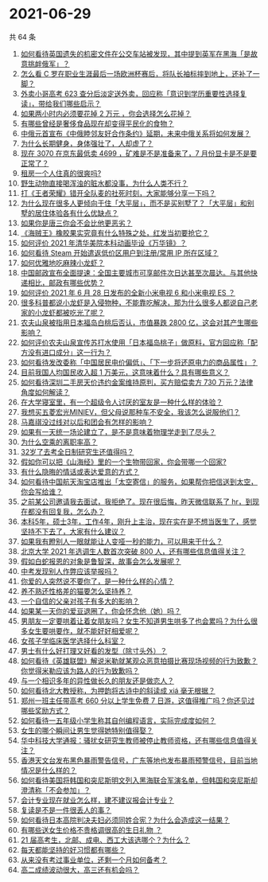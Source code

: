 # 2021-06-29

共 64 条

<!-- BEGIN -->
<!-- 最后更新时间 Tue Jun 29 2021 05:01:20 GMT+0800 (China Standard Time) -->

1. [如何看待英国遗失的机密文件在公交车站被发现，其中提到英军在黑海「是故意挑衅俄军」？](https://www.zhihu.com/question/468251265)
2. [怎么看 C
   罗在职业生涯最后一场欧洲杯赛后，将队长袖标摔到地上，还补了一脚？](https://www.zhihu.com/question/468365808)
3. [外卖小哥高考 623
   查分后淡定送外卖，回应称「意识到学历重要性选择复读」，带给我们哪些启示？](https://www.zhihu.com/question/468210688)
4. [如果两小时内必须要花掉 2 万元 ，你会选择怎么花掉？](https://www.zhihu.com/question/467133296)
5. [有哪些曾经是奢侈食品现在却变得平民化的食物？](https://www.zhihu.com/question/466302067)
6. [中俄元首宣布《中俄睦邻友好合作条约》延期，未来中俄关系将如何发展？](https://www.zhihu.com/question/468541198)
7. [为什么长期健身，身体强壮了，人却虚了？](https://www.zhihu.com/question/466730886)
8. [现在 3070 在京东最低卖 4699 ，矿难是不是准备来了，7
   月份显卡是不是要正常了？](https://www.zhihu.com/question/467075661)
9. [租房一个人住真的很爽吗?](https://www.zhihu.com/question/438872326)
10. [野生动物直接喝浑浊的脏水都没事，为什么人类不行？](https://www.zhihu.com/question/467873816)
11. [打《王者荣耀》错开全队麦的社死时刻，大家能够分享一下吗？](https://www.zhihu.com/question/467240578)
12. [为什么现在很多人更倾向于住「大平层」，而不是买别墅了？「大平层」和别墅的居住体验各有什么优缺点？](https://www.zhihu.com/question/457661420)
13. [如果你是唐三你会不会比他更恶劣？](https://www.zhihu.com/question/467290587)
14. [《海贼王》橡胶果实究竟有什么特殊之处，红发当初要抢它？](https://www.zhihu.com/question/467132666)
15. [如何评价 2021 年清华美院本科动画毕设《万华镜》？](https://www.zhihu.com/question/468063157)
16. [如何看待 Steam 开始遣返低价区用户到注册/常用 IP
    所在区域？](https://www.zhihu.com/question/468158380)
17. [如何优雅地吃麻辣小龙虾？](https://www.zhihu.com/question/31736204)
18. [中国邮政宣布全面提速：全国主要城市可享邮件次日达甚至次晨达。与其他快递相比，邮政有哪些优势？](https://www.zhihu.com/question/468495605)
19. [如何评价 2021 年 6 月 28 日发布的全新小米电视 6 和小米电视 ES
    ？](https://www.zhihu.com/question/468473231)
20. [很多科普都说小龙虾是入侵物种，不能靠吃解决，那为什么很多人都说自己老家的小龙虾都被吃光了呢？](https://www.zhihu.com/question/467101168)
21. [农夫山泉被指用日本福岛白桃后否认，市值暴跌 2800
    亿，这会对其产生哪些影响？](https://www.zhihu.com/question/468449453)
22. [如何评价农夫山泉宣传苏打水使用「日本福岛桃子」做原料，官方回应称「配方没有进口成分」这一行为？](https://www.zhihu.com/question/467945115)
23. [如何看待发改委称「中国居民电价偏低」、「下一步将还原电力的商品属性」？](https://www.zhihu.com/question/468425398)
24. [目前我国人均国民收入超 1 万美元，这意味着什么？具有哪些意义？](https://www.zhihu.com/question/468450279)
25. [如何看待深圳二手房天价违约金案维持原判，买方赔偿卖方 730
    万元？法律角度如何解读？](https://www.zhihu.com/question/467970031)
26. [在大学寝室里，有一个超级令人讨厌的室友是一种什么样的体验？](https://www.zhihu.com/question/47757922)
27. [我想买五菱宏光MINIEV，但父母说那种车不安全，我该怎么说服他们？](https://www.zhihu.com/question/414846696)
28. [马嘉祺没过线对以后和团会有怎样的影响？](https://www.zhihu.com/question/467894496)
29. [如果有一天统一场论建立了，是不是意味着物理学走到了尽头？](https://www.zhihu.com/question/464871344)
30. [为什么空乘的离职率高？](https://www.zhihu.com/question/311186930)
31. [32岁了去考全日制研究生还值得吗？](https://www.zhihu.com/question/451229926)
32. [假如你可以把《山海经》里的一个生物带回家，你会带哪一个回家?](https://www.zhihu.com/question/430567730)
33. [有什么隐晦的情话或表达爱意的方式？](https://www.zhihu.com/question/44085751)
34. [如何看待中国航天淘宝店推出「太空寄信」的服务，如果帮你把信送到太空，你会写给谁？](https://www.zhihu.com/question/468406722)
35. [之前某公司邀请我去面试，我拒绝了。现在很后悔，昨天微信联系了
    hr，到现在都没有回复我，怎么办？](https://www.zhihu.com/question/458631006)
36. [本科5年，硕士3年，工作4年，刚升上主治，现在实在是不想当医生了，感觉坚持不下去了，大家有什么建议？](https://www.zhihu.com/question/466417334)
37. [如果我有瞪别人一眼就能让人变哑一秒的能力，可以用来干什么？](https://www.zhihu.com/question/467119229)
38. [北京大学 2021 年选调生人数首次突破 800
    人，还有哪些信息值得关注？](https://www.zhihu.com/question/468234668)
39. [假如白蛇报恩的对象是鲁智深，故事会怎么发展呢？](https://www.zhihu.com/question/466621316)
40. [中考发现别人作弊应该举报吗？](https://www.zhihu.com/question/466400208)
41. [你爱的人突然说不要你了，是一种什么样的心情？](https://www.zhihu.com/question/282403633)
42. [养不熟还性格差的猫要怎么坚持养？](https://www.zhihu.com/question/466457143)
43. [一个自信的父亲对孩子有多大的影响？](https://www.zhihu.com/question/445063546)
44. [如果某一天你的爱豆退圈了，你会怀念他（她）吗？](https://www.zhihu.com/question/442531619)
45. [男朋友一定要哄着让着女朋友吗？女生不知道男生哄多了也会累吗？为什么很多女生要哄要作，就不能好好相爱呢？](https://www.zhihu.com/question/466945653)
46. [女孩子学临床医学选择什么科室？](https://www.zhihu.com/question/457985759)
47. [男士有什么好打理又好看的发型（除寸头外）？](https://www.zhihu.com/question/34812534)
48. [如何看待《英雄联盟》解说米勒就某观众恶意拍摄比赛现场视频的行为致歉？你觉得米勒应该为路人的行为致歉吗？](https://www.zhihu.com/question/468282086)
49. [与一个相识多年的异性做长久的朋友还是做恋人？](https://www.zhihu.com/question/304508082)
50. [如何看待北大教授称，为押韵将古诗中的斜读成 xiá 毫无根据？](https://www.zhihu.com/question/467044478)
51. [郑州一班主任带高考 660 分以上学生免费 7
    日游，这值得推广吗？你还见过哪些奖励方式？](https://www.zhihu.com/question/467485052)
52. [如何看待一五年级小学生称其自创编程语言，实际完成度如何？](https://www.zhihu.com/question/466502198)
53. [女生的哪个瞬间让男生觉得她特别值得娶？](https://www.zhihu.com/question/278741502)
54. [华中科技大学通报：骚扰女研究生教师被停止教师资格，还有哪些信息值得关注？](https://www.zhihu.com/question/467613984)
55. [香港天文台发布黑色暴雨警告信号，广东等地也发布暴雨预警信号，目前当地情况是什么样的？](https://www.zhihu.com/question/468396807)
56. [如何看待美国将韩国和突尼斯明文列入黑海联合军演名单，但韩国和突尼斯却澄清称「不会参加」？](https://www.zhihu.com/question/466996002)
57. [会计专业现在就业怎么样，建不建议报会计专业？](https://www.zhihu.com/question/333753646)
58. [复读是不是一件很丢人的事？](https://www.zhihu.com/question/467097025)
59. [如何看待日本高院判决夫妇必须同姓合宪？为什么会造成这一结果？](https://www.zhihu.com/question/467013995)
60. [有哪些送女生价格不贵格调很高的生日礼物 ？](https://www.zhihu.com/question/277831030)
61. [21 届高考生，北邮、成电、西工大该选哪个？为什么？](https://www.zhihu.com/question/467539471)
62. [每天都能坚持的好习惯都有哪些？](https://www.zhihu.com/question/465309453)
63. [从来没有考过事业单位，还剩一个月如何备考？](https://www.zhihu.com/question/351990894)
64. [高二成绩波动很大，高三还有机会吗？](https://www.zhihu.com/question/458288304)

<!-- END -->
